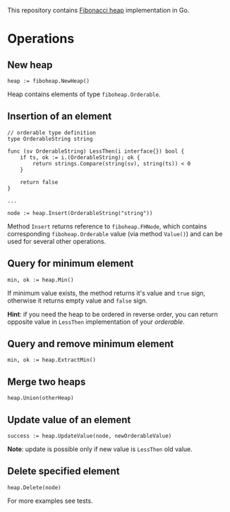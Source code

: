This repository contains [Fibonacci heap](https://en.wikipedia.org/wiki/Fibonacci_heap) implementation in Go.

# Operations

## New heap
```
heap := fiboheap.NewHeap()
```

Heap contains elements of type `fiboheap.Orderable`.

## Insertion of an element
```
// orderable type definition
type OrderableString string

func (sv OrderableString) LessThen(i interface{}) bool {
    if ts, ok := i.(OrderableString); ok {
        return strings.Compare(string(sv), string(ts)) < 0
    }

    return false
}

...

node := heap.Insert(OrderableString("string"))
```
Method `Insert` returns reference to `fiboheap.FHNode`, which contains corresponding `fiboheap.Orderable` value (via method `Value()`) and can be used for several other operations.

## Query for minimum element
```
min, ok := heap.Min()
```
If minimum value exists, the method returns it's value and `true` sign, otherwise it returns empty value and `false` sign.

**Hint**: if you need the heap to be ordered in reverse order, you can return opposite value in `LessThen` implementation of your *orderable*.

## Query and remove minimum element
```
min, ok := heap.ExtractMin()
```

## Merge two heaps
```
heap.Union(otherHeap)
```

## Update value of an element
```
success := heap.UpdateValue(node, newOrderableValue)
```
**Note**: update is possible only if new value is `LessThen` old value.

## Delete specified element
```
heap.Delete(node)
```

For more examples see tests.
